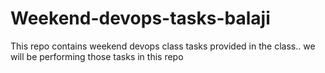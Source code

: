 # Weekend-devops-tasks-balaji
This repo contains weekend devops class tasks provided in the class.. we will be performing those tasks in this repo
